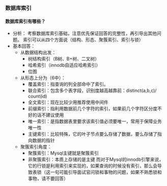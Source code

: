 ### 数据库索引

#### 数据库索引有哪些？
- 分析：
	考察数据库索引基础，注意优先保证回答的完整性，再引导出其他问题。 索引可以从四个方面说（结构、形态、聚簇索引、索引与锁）
- 基本回答：
	- 从数据结构出发：
		- 树结构索引（B树、B+树、二叉树）
		- 哈希索引（innodb自适应哈希索引）
		- 位图
	- 从形态上分为（6中）：
		- 覆盖索引：指查询的列全部命中了索引。
		- 联合索引：包含多个表字段，识别度越高越靠前：distinct(a,b,c)/ count(id) 
		- 全文索引：现在比较少用推荐使用中间件
		- 前缀索引：指利用数据前几个字符的索引，如果前几个字符区分度不好的话不建议使用
		- 唯一索引：是指数据表里要求该索引值必须要唯一，常用于保障业务唯一性
		- 主键索引：比较特殊，它的叶子节点要么存储了数据，要么存储了指向数据的指针
	- 聚簇索引角度：
		- 聚簇索引：Mysql主键就是聚簇索引
		- 非聚簇索引：本质上存储的是主键
	而对于Mysql的innodb引擎来说，它的行锁是利用索引来实现的，如果查询的时候没有索引，那么会导致表锁（这一句可能引导面试官问锁和事物的问题，如果不熟悉锁和事物，请不要回答）